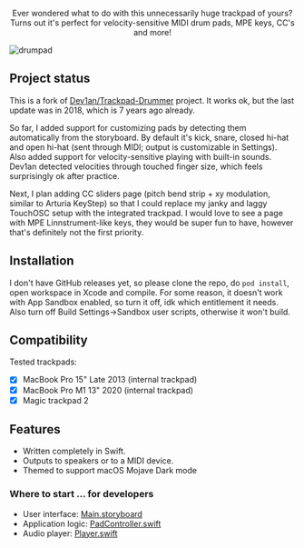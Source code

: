 <p align=center>Ever wondered what to do with this unnecessarily huge trackpad of yours?<br/> Turns out it's perfect for velocity-sensitive MIDI drum pads, MPE keys, CC's and more!</p>

![drumpad](Art/drumpad.gif)

## Project status
This is a fork of [Dev1an/Trackpad-Drummer](https://github.com/Dev1an/Trackpad-Drummer) project. It works ok, but the last update was in 2018, which is 7 years ago already.

So far, I added support for customizing pads by detecting them automatically from the storyboard. By default it's kick, snare, closed hi-hat and open hi-hat (sent through MIDI; output is customizable in Settings). Also added support for velocity-sensitive playing with built-in sounds. Dev1an detected velocities through touched finger size, which feels surprisingly ok after practice.

Next, I plan adding CC sliders page (pitch bend strip + xy modulation, similar to Arturia KeyStep) so that I could replace my janky and laggy TouchOSC setup with the integrated trackpad.
I would love to see a page with MPE Linnstrument-like keys, they would be super fun to have, however that's definitely not the first priority.

## Installation
I don't have GitHub releases yet, so please clone the repo, do `pod install`, open workspace in Xcode and compile. For some reason, it doesn't work with App Sandbox enabled, so turn it off, idk which entitlement it needs. Also turn off Build Settings->Sandbox user scripts, otherwise it won't build.

## Compatibility

Tested trackpads:
- [x] MacBook Pro 15" Late 2013 (internal trackpad)
- [x] MacBook Pro M1 13" 2020 (internal trackpad)
- [x] Magic trackpad 2

## Features
- Written completely in Swift.
- Outputs to speakers or to a MIDI device. 
- Themed to support macOS Mojave Dark mode

### Where to start ... for developers
- User interface: [Main.storyboard](Magic%20Drumpad/Base.lproj/Main.storyboard)
- Application logic: [PadController.swift](Magic%20Drumpad/PadController.swift)
- Audio player: [Player.swift](Magic%20Drumpad/Player.swift)
